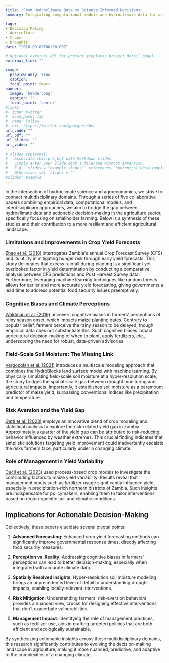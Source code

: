 ```yaml
---
title: 'From Hydroclimate Data to Science-Informed Decisions'
summary: Integrating computational models and hydroclimate data for actionable agriculture decision-making. Towards resilience and adaptability in a changing climate.

tags:
- Decision Making
- Agriculture
- Crops
- Droughts
date: "2020-09-09T00:00:00Z"

# Optional external URL for project (replaces project detail page).
external_link: ""

image:
  preview_only: true
  caption: 
  focal_point: Smart
banner:
  image: 'header.png'
  caption: ""
  focal_point: 'center'
#links:
#- icon: twitter
#  icon_pack: fab
#  name: Follow
#  url: https://twitter.com/georgecushen
url_code: ""
url_pdf: ""
url_slides: ""
url_video: ""

# Slides (optional).
#   Associate this project with Markdown slides.
#   Simply enter your slide deck's filename without extension.
#   E.g. `slides = "example-slides"` references `content/slides/example-slides.md`.
#   Otherwise, set `slides = ""`.
#slides: example
---
```


In the intersection of hydroclimate science and agroeconomics, we strive to connect multidisciplinary domains. Through a series of five collaborative papers combining empirical data, computational models, and interdisciplinary approaches, we aim to bridge the gap between hydroclimate data and actionable decision-making in the agriculture sector, specifically focusing on smallholder farming. Below is a synthesis of these studies and their contribution to a more resilient and efficient agricultural landscape.

<!-- {{< two_column_start >}}
{{< column_text >}}
TEXT
{{< /column_text >}}
{{< column_image src="featured.png" alt="Overview Image" >}}
{{< two_column_end >}} -->

### Limitations and Improvements in Crop Yield Forecasts

[Zhao et al. (2018)](/publication/2018_zhao_empirical-yields/) interrogates Zambia's annual Crop Forecast Survey (CFS) and its utility in mitigating hunger risk through early yield forecasts. This study delineates that excess rainfall during planting is a significant yet overlooked factor in yield determination by conducting a comparative analysis between CFS predictions and Post Harvest Survey data. Furthermore, leveraging machine learning techniques like random forests allows for earlier and more accurate yield forecasting, giving governments a lead time to address potential food security issues preemptively.

### Cognitive Biases and Climate Perceptions

[Waldman et al. (2019)](/publication/2019_waldman_smallholder/) uncovers cognitive biases in farmers' perceptions of rainy season onset, which impacts maize planting dates. Contrary to popular belief, farmers perceive the rainy season to be delayed, though empirical data does not substantiate this. Such cognitive biases impact agricultural decision-making of when to plant, apply fertilizers, etc., underscoring the need for robust, data-driven advisories.

### Field-Scale Soil Moisture: The Missing Link
[Vergopolan et al. (2021)](/research/crop_yields_zambia) introduces a multiscale modeling approach that combines the HydroBlocks land surface model with machine learning. By physically simulating field-scale soil moisture at a hyper-resolution scale, the study bridges the spatial-scale gap between drought monitoring and agricultural impacts. Importantly, it establishes soil moisture as a paramount predictor of maize yield, surpassing conventional indices like precipitation and temperature.

### Risk Aversion and the Yield Gap

[Gatti et al. (2023)](/publication/2023_gatti_yield_gap_risk_endeavor/) employs an innovative blend of crop modeling and statistical analysis to explore the risk-related yield gap in Zambia. Approximately a quarter of the yield gap can be attributed to risk-reducing behavior influenced by weather extremes. This crucial finding indicates that simplistic solutions targeting yield improvement could inadvertently escalate the risks farmers face, particularly under a changing climate.

### Role of Management in Yield Variability

[Cecil et al. (2023)](/publication/2023_cecil_farm_management_control_over_yield/) used process-based crop models to investigate the contributing factors to maize yield variability. Results reveal that management inputs such as fertilizer usage significantly influence yield, especially in precipitation-rich northern districts of Zambia. Such insights are indispensable for policymakers, enabling them to tailor interventions based on region-specific soil and climatic conditions.


## Implications for Actionable Decision-Making

Collectively, these papers elucidate several pivotal points:

1. **Advanced Forecasting**: Enhanced crop yield forecasting methods can significantly improve governmental response times, directly affecting food security measures.

2. **Perception vs. Reality**: Addressing cognitive biases in farmers' perceptions can lead to better decision-making, especially when integrated with accurate climate data.

3. **Spatially Resolved Insights**: Hyper-resolution soil moisture modeling brings an unprecedented level of detail to understanding drought impacts, enabling locally-relevant interventions.

4. **Risk Mitigation**: Understanding farmers' risk-aversion behaviors provides a nuanced view, crucial for designing effective interventions that don't exacerbate vulnerabilities.

5. **Management Impact**: Identifying the role of management practices, such as fertilizer use, aids in crafting targeted policies that are both efficient and ecologically sustainable.

By synthesizing actionable insights across these multidisciplinary domains, this research significantly contributes to evolving the decision-making landscape in agriculture, making it more nuanced, predictive, and adaptive to the complexities of a changing climate.
